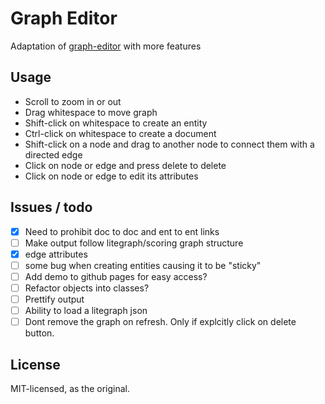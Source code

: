 # Graph Editor

Adaptation of [graph-editor](https://github.com/kldtz/graph-editor) with more features

## Usage

* Scroll to zoom in or out
* Drag whitespace to move graph  
* Shift-click on whitespace to create an entity
* Ctrl-click on whitespace to create a document 
* Shift-click on a node and drag to another node to connect them with a directed edge
* Click on node or edge and press delete to delete
* Click on node or edge to edit its attributes


## Issues / todo
- [X] Need to prohibit doc to doc and ent to ent links 
- [ ] Make output follow litegraph/scoring graph structure
- [X] edge attributes 
- [ ] some bug when creating entities causing it to be "sticky"
- [ ] Add demo to github pages for easy access?
- [ ] Refactor objects into classes?
- [ ] Prettify output
- [ ] Ability to load a litegraph json
- [ ] Dont remove the graph on refresh. Only if explcitly click on delete button.

## License 

MIT-licensed, as the original.
